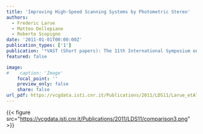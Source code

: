 ```yaml
---
title: 'Improving High-Speed Scanning Systems by Photometric Stereo'
authors:
  - Frederic Larue
  - Matteo Dellepiane
  - Roberto Scopigno
date: '2011-01-01T00:00:00Z'
publication_types: ['1']
publication: '*VAST (Short papers): The 11th International Symposium on Virtual Reality, Archaeology and Cultural Heritage*'
featured: false

image:
#    caption: 'Image'
    focal_point: ''
    preview_only: false
    share: false
url_pdf: https://vcgdata.isti.cnr.it/Publications/2011/LDS11/Larue_etAl_Improving.pdf
---
```

{{< figure src="https://vcgdata.isti.cnr.it/Publications/2011/LDS11/comparison3.png" >}}
